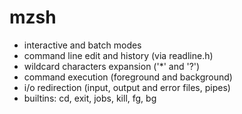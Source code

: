 # mzsh

* interactive and batch modes
* command line edit and history (via readline.h)
* wildcard characters expansion ('*' and '?')
* command execution (foreground and background)
* i/o redirection (input, output and error files, pipes)
* builtins: cd, exit, jobs, kill, fg, bg
